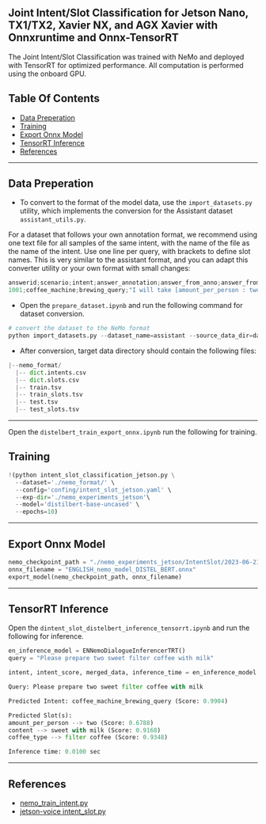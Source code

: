 ## Joint Intent/Slot Classification for Jetson Nano, TX1/TX2, Xavier NX, and AGX Xavier with Onnxruntime and Onnx-TensorRT

The Joint Intent/Slot Classification was trained with NeMo and deployed with TensorRT for optimized performance.
All computation is performed using the onboard GPU.

## Table Of Contents
- [Data Preperation](#Data-Preperation)
- [Training](#Training)
- [Export Onnx Model](#Export-Onnx-Model)
- [TensorRT Inference](#TensorRT-Inference)
- [References](#References)
---
## Data Preperation
- To convert to the format of the model data, use the `import_datasets.py` utility, which implements the conversion for the Assistant dataset `assistant_utils.py`. 

For a dataset that follows your own annotation format, we recommend using one text file for all samples of the same intent, with the name of the file as the name of the intent. 
Use one line per query, with brackets to define slot names. This is very similar to the assistant format, and you can adapt this converter utility or your own format with small changes:

```python
answerid;scenario;intent;answer_annotation;answer_from_anno;answer_from_user
1001;coffee_machine;brewing_query;"I will take [amount_per_person : two] [content : slightly sweet] [coffee_type : turkish coffee]";"I will take two slightly sweet Turkish coffee";"I will take 2 slightly sweet Turkish coffee"
```

- Open the `prepare_dataset.ipynb` and run the following command for dataset conversion.
```python
# convert the dataset to the NeMo format
python import_datasets.py --dataset_name=assistant --source_data_dir=dataset --target_data_dir=nemo_format
```

- After conversion, target data directory should contain the following files:
```python
|--nemo_format/
  |-- dict.intents.csv
  |-- dict.slots.csv
  |-- train.tsv
  |-- train_slots.tsv
  |-- test.tsv
  |-- test_slots.tsv
```

---
Open the `distelbert_train_export_onnx.ipynb` run the following for training.
## Training
```python
!(python intent_slot_classification_jetson.py \
  --dataset='./nemo_format/' \
  --config='confing/intent_slot_jetson.yaml' \
  --exp-dir='./nemo_experiments_jetson'\
  --model='distilbert-base-uncased' \
  --epochs=10)
```
---
## Export Onnx Model
```python
nemo_checkpoint_path = "./nemo_experiments_jetson/IntentSlot/2023-06-21_10-57-00/checkpoints/epoch=9-step=2930.ckpt" #ENGLISH
onnx_filename = "ENGLISH_nemo_model_DISTEL_BERT.onnx"
export_model(nemo_checkpoint_path, onnx_filename)
```
---
## TensorRT Inference
Open the `dintent_slot_distelbert_inference_tensorrt.ipynb` and run the following for inference.

```python
en_inference_model = ENNemoDialogueInferencerTRT()
query = "Please prepare two sweet filter coffee with milk"

intent, intent_score, merged_data, inference_time = en_inference_model.inference(query)
```

```python
Query: Please prepare two sweet filter coffee with milk

Predicted Intent: coffee_machine_brewing_query (Score: 0.9904)

Predicted Slot(s):
amount_per_person --> two (Score: 0.6788)
content --> sweet with milk (Score: 0.9168)
coffee_type --> filter coffee (Score: 0.9348)

Inference time: 0.0100 sec
```
---
## References
- [nemo_train_intent.py](https://github.com/dusty-nv/jetson-voice/blob/master/scripts/nemo_train_intent.py)
- [jetson-voice intent_slot.py](https://github.com/dusty-nv/jetson-voice/blob/master/jetson_voice/models/nlp/intent_slot.py)



